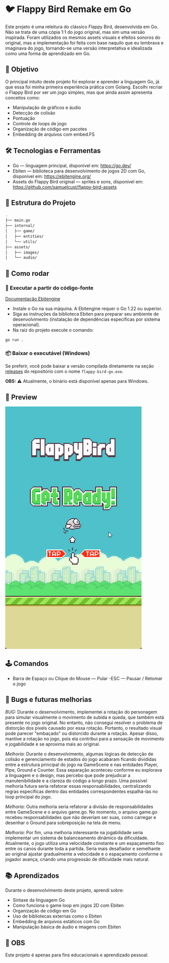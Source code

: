 # 🐦 Flappy Bird Remake em Go

Este projeto é uma releitura do clássico Flappy Bird, desenvolvida em Go. Não se trata de uma cópia 1:1 do jogo original, mas sim uma versão inspirada. Foram utilizados os mesmos assets visuais e efeitos sonoros do original, mas a implementação foi feita com base naquilo que eu lembrava e imaginava do jogo, tornando-se uma versão interpretativa e idealizada como uma forma de aprendizado em Go.

## 🎯 Objetivo

O principal intuito deste projeto foi explorar e aprender a linguagem Go, já que essa foi minha primeira experiência prática com Golang. Escolhi recriar o Flappy Bird por ser um jogo simples, mas que ainda assim apresenta conceitos como:

- Manipulação de gráficos e áudio
- Detecção de colisão
- Pontuação
- Controle de loops de jogo
- Organização de código em pacotes
- Embedding de arquivos com embed.FS

## 🛠️ Tecnologias e Ferramentas
- Go — linguagem principal, disponível em: https://go.dev/
- Ebiten — biblioteca para desenvolvimento de jogos 2D com Go, disponível em: https://ebitengine.org/
- Assets do Flappy Bird original — sprites e sons, disponível em: https://github.com/samuelcust/flappy-bird-assets

## 📁 Estrutura do Projeto
```bash
.
├── main.go
├── internal/
│   ├── game/
│   ├── entities/
│   └── utils/
├── assets/
│   ├── images/
│   └── audio/
```

## 🚀 Como rodar

### 🔧 Executar a partir do código-fonte

[Documentação Ebitengine](https://ebitengine.org/en/documents/install.html)

- Instale o Go na sua máquina. A Ebitengine requer o Go 1.22 ou superior.
- Siga as instruções da biblioteca Ebiten para preparar seu ambiente de desenvolvimento (instalação de dependências específicas por sistema operacional).
- Na raiz do projeto execute o comando:

```bash
go run .
```

### 📦 Baixar o executável (Windows)

Se preferir, você pode baixar a versão compilada diretamente na seção [releases](https://github.com/LeandroLBBernardes/flappy-bird-go/releases/tag/v1.0.0) do repositório com o nome `flappy-bird-go.exe`.

**OBS:** ⚠️ Atualmente, o binário está disponível apenas para Windows.


## 📸 Preview

![Gameplay](images/gameplay.gif)

## 🕹️ Comandos

- Barra de Espaço ou Clique do Mouse — Pular
-ESC — Pausar / Retomar o jogo

## 🐞 Bugs e futuras melhorias

*BUG:* Durante o desenvolvimento, implementei a rotação do personagem para simular visualmente o movimento de subida e queda, que também está presente no jogo original.
No entanto, não consegui resolver o problema de distorção dos pixels causado por essa rotação. Portanto, o resultado visual pode parecer "embaçado" ou distorcido durante a rotação.
Apesar disso, mantive a rotação no jogo, pois ela contribui para a sensação de movimento e jogabilidade e se aproxima mais ao original.

*Melhoria:* Durante o desenvolvimento, algumas lógicas de detecção de colisão e gerenciamento de estados do jogo acabaram ficando divididas entre a estrutura principal do jogo na GameScene e nas entidades Player, Pipe, Ground e Counter.
Essa separação aconteceu conforme eu explorava a linguagem e o design, mas percebo que pode prejudicar a manutenibilidade e a clareza do código a longo prazo. Uma possível melhoria futura seria refatorar essas responsabilidades, centralizando regras específicas dentro das entidades correspondentes espalhá-las no loop principal do jogo. 

*Melhoria:* Outra melhoria seria refatorar a divisão de responsabilidades entre GameScene e o arquivo game.go. No momento, o arquivo game.go recebeu responsabilidades que não deveriam ser suas, como carregar e desenhar o Ground para sobreposição na tela de menu.

*Melhoria:* Por fim, uma melhoria interessante na jogabilidade seria implementar um sistema de balanceamento dinâmico da dificuldade. Atualmente, o jogo utiliza uma velocidade constante e um espaçamento fixo entre os canos durante toda a partida. Seria mais desafiador e semelhante ao original ajustar gradualmente a velocidade e o espaçamento conforme o jogador avança, criando uma progressão de dificuldade mais natural.

## 📚 Aprendizados

Durante o desenvolvimento deste projeto, aprendi sobre:

- Sintaxe da linguagem Go
- Como funciona o game loop em jogos 2D com Ebiten
- Organização de código em Go
- Uso de bibliotecas externas como o Ebiten
- Embedding de arquivos estáticos com Go
- Manipulação básica de áudio e imagens com Ebiten

## 📄 OBS

Este projeto é apenas para fins educacionais e aprendizado pessoal.
